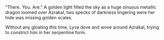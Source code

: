 "There. You. Are." A golden light filled the sky as a huge sinuous metallic dragon loomed over Azrakal, two specks of darkness lingering were her hide was missing golden scales.    

Without any gloating this time, Lyva dove and wove around Azrakal, trying to constrict him in her serpentine form.